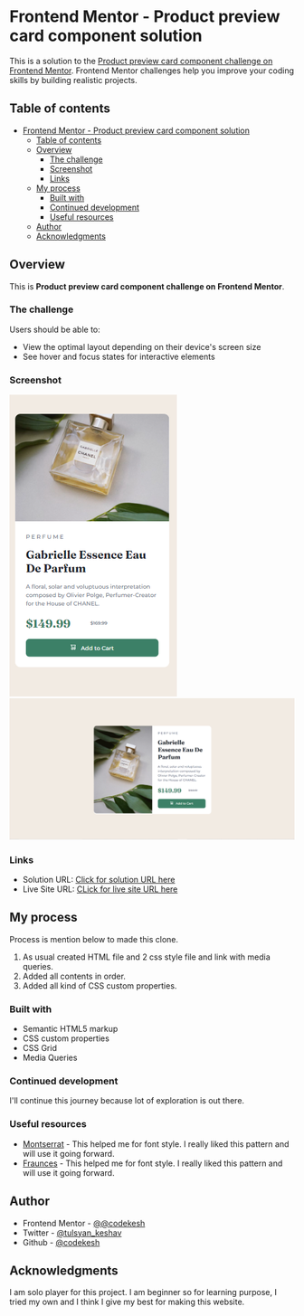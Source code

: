 # Frontend Mentor - Product preview card component solution

This is a solution to the [Product preview card component challenge on Frontend Mentor](https://www.frontendmentor.io/challenges/product-preview-card-component-GO7UmttRfa). Frontend Mentor challenges help you improve your coding skills by building realistic projects. 

## Table of contents

- [Frontend Mentor - Product preview card component solution](#frontend-mentor---product-preview-card-component-solution)
  - [Table of contents](#table-of-contents)
  - [Overview](#overview)
    - [The challenge](#the-challenge)
    - [Screenshot](#screenshot)
    - [Links](#links)
  - [My process](#my-process)
    - [Built with](#built-with)
    - [Continued development](#continued-development)
    - [Useful resources](#useful-resources)
  - [Author](#author)
  - [Acknowledgments](#acknowledgments)


## Overview

This is **Product preview card component challenge on Frontend Mentor**.

### The challenge

Users should be able to:

- View the optimal layout depending on their device's screen size
- See hover and focus states for interactive elements

### Screenshot

![](./Screenshots/Screenshot_mobile.png)
![](./Screenshots/Screenshot_desktop.png)

### Links

- Solution URL: [Click for solution URL here](https://github.com/codekesh/Product-preview-card-component.git)
- Live Site URL: [CLick for live site URL here](https://codekesh.github.io/Product-preview-card-component/)

## My process

Process is mention below to made this clone.
1. As usual created HTML file and 2 css style file and link with media queries.
2. Added all contents in order.
3. Added all kind of CSS custom properties.

### Built with

- Semantic HTML5 markup
- CSS custom properties
- CSS Grid
- Media Queries

### Continued development

I'll continue this journey because lot of exploration is out there.

### Useful resources

- [Montserrat](https://fonts.google.com/specimen/Montserrat) - This helped me for font style. I really liked this pattern and will use it going forward.
- [Fraunces](https://fonts.google.com/specimen/Fraunces) - This helped me for font style. I really liked this pattern and will use it going forward.

## Author

- Frontend Mentor - [@@codekesh](https://www.frontendmentor.io/profile/codekesh)
- Twitter - [@tulsyan_keshav](https://twitter.com/tulsyan_keshav)
- Github - [@codekesh](https://github.com/codekesh)

## Acknowledgments
I am solo player for this project. I am beginner so for learning purpose, I tried my own and I think I give my best for making this website.
